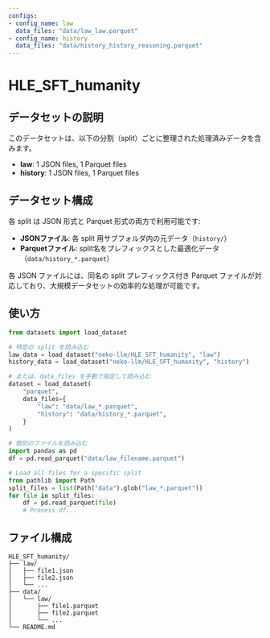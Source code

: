 ```yaml
---
configs:
- config_name: law
  data_files: "data/law_law.parquet"
- config_name: history
  data_files: "data/history_history_reasoning.parquet"
---
```


# HLE_SFT_humanity

## データセットの説明

このデータセットは、以下の分割（split）ごとに整理された処理済みデータを含みます。

- **law**: 1 JSON files, 1 Parquet files
- **history**: 1 JSON files, 1 Parquet files

## データセット構成

各 split は JSON 形式と Parquet 形式の両方で利用可能です:
- **JSONファイル**: 各 split 用サブフォルダ内の元データ（`history/`）
- **Parquetファイル**: split名をプレフィックスとした最適化データ（`data/history_*.parquet`）

各 JSON ファイルには、同名の split プレフィックス付き Parquet ファイルが対応しており、大規模データセットの効率的な処理が可能です。

## 使い方

```python
from datasets import load_dataset

# 特定の split を読み込む
law_data = load_dataset("neko-llm/HLE_SFT_humanity", "law")
history_data = load_dataset("neko-llm/HLE_SFT_humanity", "history")

# または、data_files を手動で指定して読み込む
dataset = load_dataset(
    "parquet",
    data_files={
        "law": "data/law_*.parquet",
        "history": "data/history_*.parquet",
    }
)

# 個別のファイルを読み込む
import pandas as pd
df = pd.read_parquet("data/law_filename.parquet")

# Load all files for a specific split
from pathlib import Path
split_files = list(Path("data").glob("law_*.parquet"))
for file in split_files:
    df = pd.read_parquet(file)
    # Process df...
```

## ファイル構成

```
HLE_SFT_humanity/
├── law/
│   ├── file1.json
│   ├── file2.json
│   └── ...
├── data/
│   └── law/
│       ├── file1.parquet
│       ├── file2.parquet
│       └── ...
└── README.md
```
